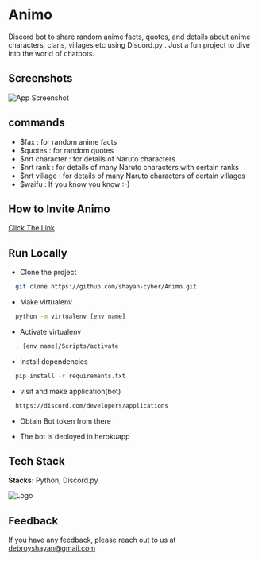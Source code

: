 
# Animo

 Discord bot to share random anime facts, quotes, and details about anime characters, clans, villages etc using Discord.py .
Just a fun project to dive into the world of chatbots.
## Screenshots

![App Screenshot](https://i.imgur.com/6l5T6hW.png)




  
## commands

- $fax  : for random anime facts
- $quotes : for random quotes
- $nrt character : for details of Naruto characters
- $nrt rank : for details of many Naruto characters with certain ranks
- $nrt village : for details of many Naruto characters of certain villages
- $waifu : If you know you know :-)

  
## How to Invite Animo

[Click The Link](https://discord.com/api/oauth2/authorize?client_id=869574479347585104&permissions=259846044736&scope=bot)

  
## Run Locally

- Clone the project

```bash
  git clone https://github.com/shayan-cyber/Animo.git
```


- Make virtualenv

```bash
  python -m virtualenv [env name]
```
- Activate virtualenv

```bash
  . [env name]/Scripts/activate
```

- Install dependencies

```bash
  pip install -r requirements.txt
```


- visit and make application(bot) 

```bash
  https://discord.com/developers/applications
```
- Obtain Bot token from there

- The bot is deployed in herokuapp



  
## Tech Stack



**Stacks:** Python, Discord.py 

  
![Logo](https://i.imgur.com/WuTVMKY.jpg)

    
## Feedback

If you have any feedback, please reach out to us at debroyshayan@gmail.com

  
